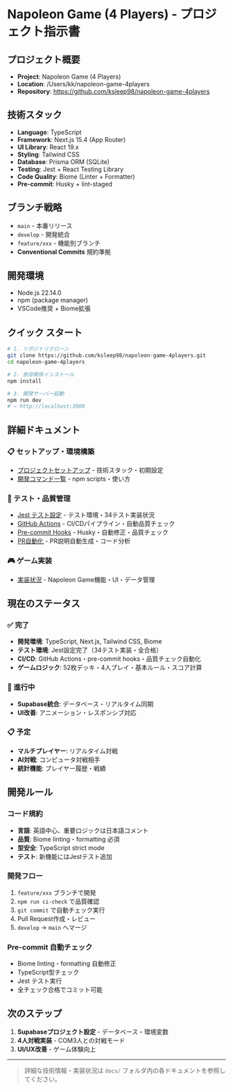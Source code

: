 # Napoleon Game (4 Players) - プロジェクト指示書

## プロジェクト概要

- **Project**: Napoleon Game (4 Players)
- **Location**: /Users/kk/napoleon-game-4players
- **Repository**: https://github.com/ksleep98/napoleon-game-4players

## 技術スタック

- **Language**: TypeScript
- **Framework**: Next.js 15.4 (App Router)
- **UI Library**: React 19.x
- **Styling**: Tailwind CSS
- **Database**: Prisma ORM (SQLite)
- **Testing**: Jest + React Testing Library
- **Code Quality**: Biome (Linter + Formatter)
- **Pre-commit**: Husky + lint-staged

## ブランチ戦略

- `main` - 本番リリース
- `develop` - 開発統合
- `feature/xxx` - 機能別ブランチ
- **Conventional Commits** 規約準拠

## 開発環境

- Node.js 22.14.0
- npm (package manager)
- VSCode推奨 + Biome拡張

## クイック スタート

```bash
# 1. リポジトリクローン
git clone https://github.com/ksleep98/napoleon-game-4players.git
cd napoleon-game-4players

# 2. 依存関係インストール
npm install

# 3. 開発サーバー起動
npm run dev
# → http://localhost:3000
```

## 詳細ドキュメント

### 📋 セットアップ・環境構築
- [プロジェクトセットアップ](./docs/setup/PROJECT_SETUP.md) - 技術スタック・初期設定
- [開発コマンド一覧](./docs/development/COMMANDS.md) - npm scripts・使い方

### 🧪 テスト・品質管理
- [Jest テスト設定](./docs/testing/JEST_SETUP.md) - テスト環境・34テスト実装状況
- [GitHub Actions](./docs/ci-cd/GITHUB_ACTIONS.md) - CI/CDパイプライン・自動品質チェック
- [Pre-commit Hooks](./docs/ci-cd/PRE_COMMIT_HOOKS.md) - Husky・自動修正・品質チェック
- [PR自動化](./docs/ci-cd/PR_AUTOMATION.md) - PR説明自動生成・コード分析

### 🎮 ゲーム実装
- [実装状況](./docs/game-logic/IMPLEMENTATION_STATUS.md) - Napoleon Game機能・UI・データ管理

## 現在のステータス

### ✅ 完了
- **開発環境**: TypeScript, Next.js, Tailwind CSS, Biome
- **テスト環境**: Jest設定完了（34テスト実装・全合格）
- **CI/CD**: GitHub Actions・pre-commit hooks・品質チェック自動化
- **ゲームロジック**: 52枚デッキ・4人プレイ・基本ルール・スコア計算

### 🚧 進行中
- **Supabase統合**: データベース・リアルタイム同期
- **UI改善**: アニメーション・レスポンシブ対応

### 📋 予定
- **マルチプレイヤー**: リアルタイム対戦
- **AI対戦**: コンピュータ対戦相手
- **統計機能**: プレイヤー履歴・戦績

## 開発ルール

### コード規約
- **言語**: 英語中心、重要ロジックは日本語コメント
- **品質**: Biome linting・formatting 必須
- **型安全**: TypeScript strict mode
- **テスト**: 新機能にはJestテスト追加

### 開発フロー
1. `feature/xxx` ブランチで開発
2. `npm run ci-check` で品質確認
3. `git commit` で自動チェック実行
4. Pull Request作成・レビュー
5. `develop` → `main` へマージ

### Pre-commit 自動チェック
- Biome linting・formatting 自動修正
- TypeScript型チェック
- Jest テスト実行
- 全チェック合格でコミット可能

## 次のステップ

1. **Supabaseプロジェクト設定** - データベース・環境変数
2. **4人対戦実装** - COM3人との対戦モード
3. **UI/UX改善** - ゲーム体験向上

---

> 詳細な技術情報・実装状況は `docs/` フォルダ内の各ドキュメントを参照してください。